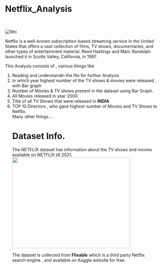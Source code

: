<h1> Netflix_Analysis</h1><br>

![Nhi](https://www.google.com/url?sa=i&url=https%3A%2F%2Fwww.pcmag.com%2Freviews%2Fnetflix&psig=AOvVaw3_xjv8ExiTffgw1t6f1hof&ust=1690633004313000&source=images&cd=vfe&opi=89978449&ved=0CBEQjRxqFwoTCLiIv--wsYADFQAAAAAdAAAAABAE)

<p>Netflix is a well-known subscription-based streaming service in the United States that offers a vast collection of films, TV shows, documentaries, and other types of entertainment material. Reed Hastings and Marc Randolph launched it in Scotts Valley, California, in 1997.
</p>
This Analysis consists of , various things like <br>
<ol>
<li>Reading and understandin the file for further Analysis. </li>
<li>In which year highest number of the TV shows & movies were released , with Bar graph</li>
<li>Number of  Movies & TV shows present in the dataset using Bar Graph.</li>
<li>All Movies released in year 2000.</li>
<li>Title of all TV Shows that were released in <b>INDIA</b></li>
<li>TOP 10 Directors , who gave highest number of Movies and TV Shows to Netflix.</li>
Many other things....

<h1>Dataset Info.</h1>
<p>The NETFLIX dataset has information about the TV shows and movies available on NETFLIX till 2021.

<img src="https://www.google.com/url?sa=i&url=https%3A%2F%2Fvamers.com%2F2018%2F01%2F23%2Fflixable-search-netflix%2F&psig=AOvVaw22vBiTC4mqSjKaMIsDgLox&ust=1690632930229000&source=images&cd=vfe&opi=89978449&ved=0CBEQjRxqFwoTCJDAgcywsYADFQAAAAAdAAAAABAE" height="300px" width="390px">

The dataset is collected from <b>Flixable</b> which is a third party Netflix search engine , and available on Kaggle website for free.</p>
